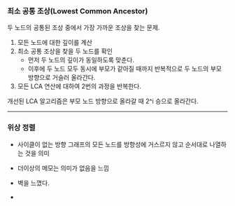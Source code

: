 ### 최소 공통 조상(Lowest Common Ancestor)



두 노드의 공통된 조상 중에서 가장 가까운 조상을 찾는 문제.



1. 모든 노드에 대한 깊이를 계산
2. 최소 공통 조상을 찾을 두 노드를 확인
   - 먼저 두 노드의 깊이가 동일하도록 맞춘다.
   - 이후에 두 노드 모두 동시에 부모가 같아질 때까지 반복적으로 두 노드의 부모 방향으로 거슬러 올라간다.
3. 모든 LCA 연산에 대하여 2번의 과정을 반복한다.



개선된 LCA 알고리즘은 부모 노드 방향으로 올라갈 때 2^i 승으로 올라간다.



<hr>



### 위상 정렬



- 사이클이 없는 방향 그래프의 모든 노드를 방향성에 거스르지 않고 순서대로 나열하는 것을 의미





- 더이상의 메모는 의미가 없음을 느낌
- 벽을 느꼈다.
- 

